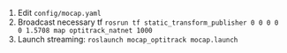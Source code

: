 1. Edit `config/mocap.yaml`
2. Broadcast necessary tf `rosrun tf static_transform_publisher 0 0 0 0 0 1.5708 map optitrack_natnet 1000`
3. Launch streaming: `roslaunch mocap_optitrack mocap.launch`